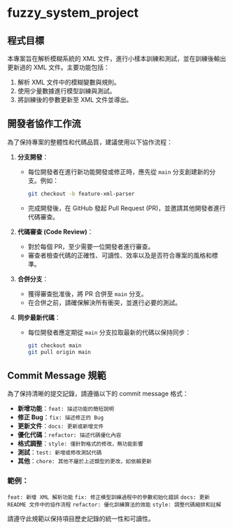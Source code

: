 # fuzzy_system_project

## 程式目標
本專案旨在解析模糊系統的 XML 文件，進行小樣本訓練和測試，並在訓練後輸出更新過的 XML 文件。主要功能包括：
1. 解析 XML 文件中的模糊變數與規則。
2. 使用少量數據進行模型訓練與測試。
3. 將訓練後的參數更新至 XML 文件並導出。

## 開發者協作工作流
為了保持專案的整體性和代碼品質，建議使用以下協作流程：

1. **分支開發**：
   - 每位開發者在進行新功能開發或修正時，應先從 `main` 分支創建新的分支。例如：
     ```bash
     git checkout -b feature-xml-parser
     ```
   - 完成開發後，在 GitHub 發起 Pull Request (PR)，並邀請其他開發者進行代碼審查。

2. **代碼審查 (Code Review)**：
   - 對於每個 PR，至少需要一位開發者進行審查。
   - 審查者檢查代碼的正確性、可讀性、效率以及是否符合專案的風格和標準。

3. **合併分支**：
   - 獲得審查批准後，將 PR 合併至 `main` 分支。
   - 在合併之前，請確保解決所有衝突，並進行必要的測試。

4. **同步最新代碼**：
   - 每位開發者應定期從 `main` 分支拉取最新的代碼以保持同步：
     ```bash
     git checkout main
     git pull origin main
     ```

## Commit Message 規範
為了保持清晰的提交記錄，請遵循以下的 commit message 格式：

- **新增功能**：`feat: 描述功能的簡短說明`
- **修正 Bug**：`fix: 描述修正的 Bug`
- **更新文件**：`docs: 更新或新增文件`
- **優化代碼**：`refactor: 描述代碼優化內容`
- **格式調整**：`style: 僅針對格式的修改，無功能影響`
- **測試**：`test: 新增或修改測試代碼`
- **其他**：`chore: 其他不屬於上述類型的更改，如依賴更新`

### 範例：

`feat: 新增 XML 解析功能`
`fix: 修正模型訓練過程中的參數初始化錯誤` 
`docs: 更新` 
`README 文件中的協作流程` 
`refactor: 優化訓練算法的效能` 
`style: 調整代碼縮排和註解`

請遵守此規範以保持項目歷史記錄的統一性和可讀性。
